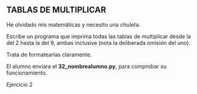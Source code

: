 ## TABLAS DE MULTIPLICAR

He olvidado mis matemáticas y necesito una chuleta.

Escribe un programa que imprima todas las tablas de multiplicar desde la del 2 hasta la del 9, ambas inclusive (nota la deliberada omisión del uno).

Trata de formatearlas claramente.

El alumno enviara el **32_nombrealumno.py**, para comprobar su funcionamiento.

  Ejercicio 2

